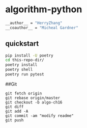 # algorithm-python

```bash
__author__ = "HerryZhang"
__coauthor__ = "Micheal Gardner"
```

## quickstart

```bash
pip install -U poetry
cd this-repo-dir/
poetry install
poetry shell
poetry run pytest
```

##Git
```
git fetch origin
git rebase origin/master
git checkout -b algo-ch16
git diff
git add -A
git commit -am "modify readme"
git push
```
